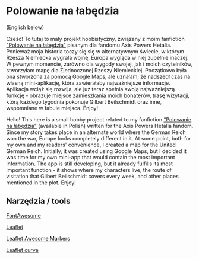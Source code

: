 # Polowanie na łabędzia
(English below)

Cześć! To tutaj to mały projekt hobbistyczny, związany z moim fanfiction ["Polowanie na łabędzia"](https://archiveofourown.org/works/20355778/chapters/48268933) pisanym dla fandomu Axis Powers Hetalia. Ponieważ moja historia toczy się się w alternatywnym świecie, w którym Rzesza Niemiecka wygrała wojnę, Europa wygląda w niej zupełnie inaczej. W pewnym momencie, zarówno dla wygody swojej, jak i moich czytelników, stworzyłam mapę dla Zjednoczonej Rzeszy Niemieckiej. Początkowo była ona stworzona za pomocą Google Maps, ale uznałam, że nadszedł czas na własną mini-aplikację, która zawierałaby najważniejsze informacje. Aplikacja wciąż się rozwija, ale już teraz spełnia swoją najważniejszą funkcję - obrazuje miejsce zamieszkania moich bohaterów, trasę wizytacji, którą każdego tygodnia pokonuje Gilbert Beilschmidt oraz inne, wspomniane w fabule miejsca. Enjoy!

Hello! This here is a small hobby project related to my fanfiction ["Polowanie na łabędzia"](https://archiveofourown.org/works/20355778/chapters/48268933) (available in Polish) written for the Axis Powers Hetalia fandom. Since my story takes place in an alternate world where the German Reich won the war, Europe looks completely different in it. At some point, both for my own and my readers' convenience, I created a map for the United German Reich. Initially, it was created using Google Maps, but I decided it was time for my own mini-app that would contain the most important information. The app is still developing, but it already fulfills its most important function - it shows where my characters live, the route of visitation that Gilbert Beilschmidt covers every week, and other places mentioned in the plot. Enjoy!

## Narzędzia / tools
[FontAwesome](https://fontawesome.com/)

[Leaflet](https://leafletjs.com/)

[Leaflet Awesome Markers](https://github.com/lennardv2/Leaflet.awesome-markers)

[Leaflet curve](https://github.com/elfalem/Leaflet.curve)

